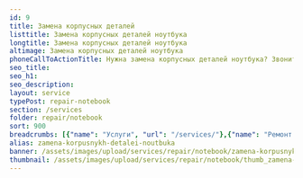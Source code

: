 ```yaml
---
id: 9
title: Замена корпусных деталей
listtitle: Замена корпусных деталей ноутбука
longtitle: Замена корпусных деталей ноутбука
altimage: Замена корпусных деталей ноутбука
phoneCallToActionTitle: Нужна замена корпусных деталей ноутбука? Звоните!
seo_title: 
seo_h1: 
seo_description: 
layout: service
typePost: repair-notebook
section: /services
folder: repair/notebook
sort: 900
breadcrumbs: [{"name": "Услуги", "url": "/services/"},{"name": "Ремонт устройств", "url": "/services/repair/"},{"name": "Ноутбук", "url": "/services/repair/notebook/"}]
alias: zamena-korpusnykh-detalei-noutbuka
banner: /assets/images/upload/services/repair/notebook/zamena-korpusnykh-detalei-noutbuka.jpg
thumbnail: /assets/images/upload/services/repair/notebook/thumb_zamena-korpusnykh-detalei-noutbuka.jpg
---
```

